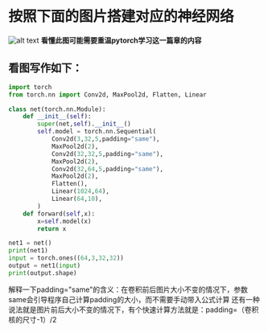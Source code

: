 # 按照下面的图片搭建对应的神经网络
![alt text](https://img-blog.csdnimg.cn/f217ce07c45f4c7c930b36f24e1b695d.png)
**看懂此图可能需要重温pytorch学习这一篇章的内容**

## 看图写作如下：
```python
import torch
from torch.nn import Conv2d, MaxPool2d, Flatten, Linear

class net(torch.nn.Module):
    def __init__(self):
        super(net,self).__init__()
        self.model = torch.nn.Sequential(
            Conv2d(3,32,5,padding="same"),
            MaxPool2d(2),
            Conv2d(32,32,5,padding="same"),
            MaxPool2d(2),
            Conv2d(32,64,5,padding="same"),
            MaxPool2d(2),
            Flatten(),
            Linear(1024,64),
            Linear(64,10),
        )
    def forward(self,x):
        x=self.model(x)
        return x

net1 = net()
print(net1)
input = torch.ones((64,3,32,32))
output = net1(input)
print(output.shape)
```

解释一下padding="same"的含义：在卷积前后图片大小不变的情况下，参数same会引导程序自己计算padding的大小，而不需要手动带入公式计算
还有一种说法就是图片前后大小不变的情况下，有个快速计算方法就是：padding=（卷积核的尺寸-1）/2
